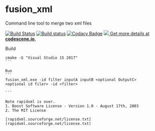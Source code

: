 # fusion_xml
Command line tool to merge two xml files

[![Build Status](https://travis-ci.org/0um/fusion_xml.svg?branch=master)](https://travis-ci.org/0um/fusion_xml)
[![Build status](https://ci.appveyor.com/api/projects/status/emyqn1w3xc5tep8g?svg=true)](https://ci.appveyor.com/project/0um/fusion-xml) [![Codacy Badge](https://api.codacy.com/project/badge/Grade/d8e620fb3f434fd6a6697ace6d713a07)](https://www.codacy.com/app/0um/fusion_xml?utm_source=github.com&amp;utm_medium=referral&amp;utm_content=0um/fusion_xml&amp;utm_campaign=Badge_Grade)
[![](https://codescene.io/projects/3206/status.svg) Get more details at **codescene.io**.](https://codescene.io/projects/3206/jobs/latest-successful/results)


Build
````
cmake -G "Visual Studio 15 2017"
```

Run
```
fusion_xml.exe -id filter inputA inputB <optional OutputC>
<optional id filer> -id <filter>

```

Note rapidxml is over.
1. Boost Software License - Version 1.0 - August 17th, 2003
2. The MIT License

[rapidxml.sourceforge.net/license.txt](rapidxml.sourceforge.net/license.txt)
